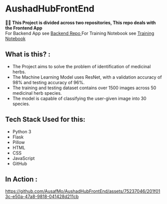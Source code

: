 # AushadHubFrontEnd
🙋‍♂️
**This Project is divided across two repositories, This repo deals with the Frontend App**
<br>
For Backend App see <a href = "https://github.com/AusafMo/AushadhHubCloudModel/tree/main"> Backend Repo </a>
For Training Notebook see <a href = "https://github.com/AusafMo/NoteBook-Medicinal-Herb-Model-ResNet"> Training Notebook </a>
<br>
## What is this? :
- The Project aims to solve the problem of identification of medicinal herbs.
- The Machine Learning Model uses ResNet, with a validation accuracy of 98% and testing accuracy of 96%.
- The training and testing dataset contains over 1500 images across 50 medicinal herb species.
- The model is capable of classifying the user-given image into 30 species.

## Tech Stack Used for this:
  * Python 3
  * Flask
  * Pillow
  * HTML
  * CSS
  * JavaScript
  * GitHub <br>

## In Action :
    

https://github.com/AusafMo/AushadHubFrontEnd/assets/75237046/201f013c-e50a-47a8-9818-041428d211cb

